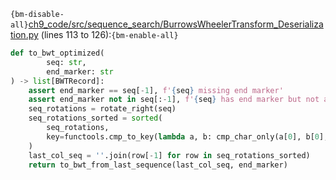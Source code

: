 `{bm-disable-all}`[ch9_code/src/sequence_search/BurrowsWheelerTransform_Deserialization.py](ch9_code/src/sequence_search/BurrowsWheelerTransform_Deserialization.py) (lines 113 to 126):`{bm-enable-all}`

```python
def to_bwt_optimized(
        seq: str,
        end_marker: str
) -> list[BWTRecord]:
    assert end_marker == seq[-1], f'{seq} missing end marker'
    assert end_marker not in seq[:-1], f'{seq} has end marker but not at the end'
    seq_rotations = rotate_right(seq)
    seq_rotations_sorted = sorted(
        seq_rotations,
        key=functools.cmp_to_key(lambda a, b: cmp_char_only(a[0], b[0], end_marker))
    )
    last_col_seq = ''.join(row[-1] for row in seq_rotations_sorted)
    return to_bwt_from_last_sequence(last_col_seq, end_marker)
```